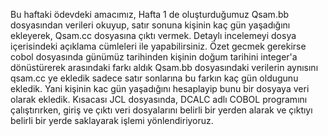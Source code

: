 Bu haftaki ödevdeki amacımız, Hafta 1 de oluşturduğumuz Qsam.bb dosyasından verileri okuyup, satır sonuna kişinin kaç gün yaşadığını ekleyerek,
Qsam.cc dosyasına çıktı vermek.
Detaylı incelemeyi dosya içerisindeki açıklama cümleleri ile yapabilirsiniz.
Özet gecmek gerekirse cobol dosyasında günümüz tarihinden kişinin doğum tarihini integer'a dönüstürerek arasındaki farkı aldık
Qsam.bb dosyasındaki verilerin aynısını qsam.cc ye ekledik sadece satır sonlarına bu farkın kaç gün oldugunu ekledik.
Yani kişinin kac gün yaşadığını hesaplayip bunu bir dosyaya veri olarak ekledik.
Kısacası JCL dosyasında, DCALC adlı COBOL programını çalıştırırken, giriş ve çıktı veri dosyalarını belirli bir yerden alarak ve çıktıyı belirli bir yerde saklayarak işlemi yönlendiriyoruz.
